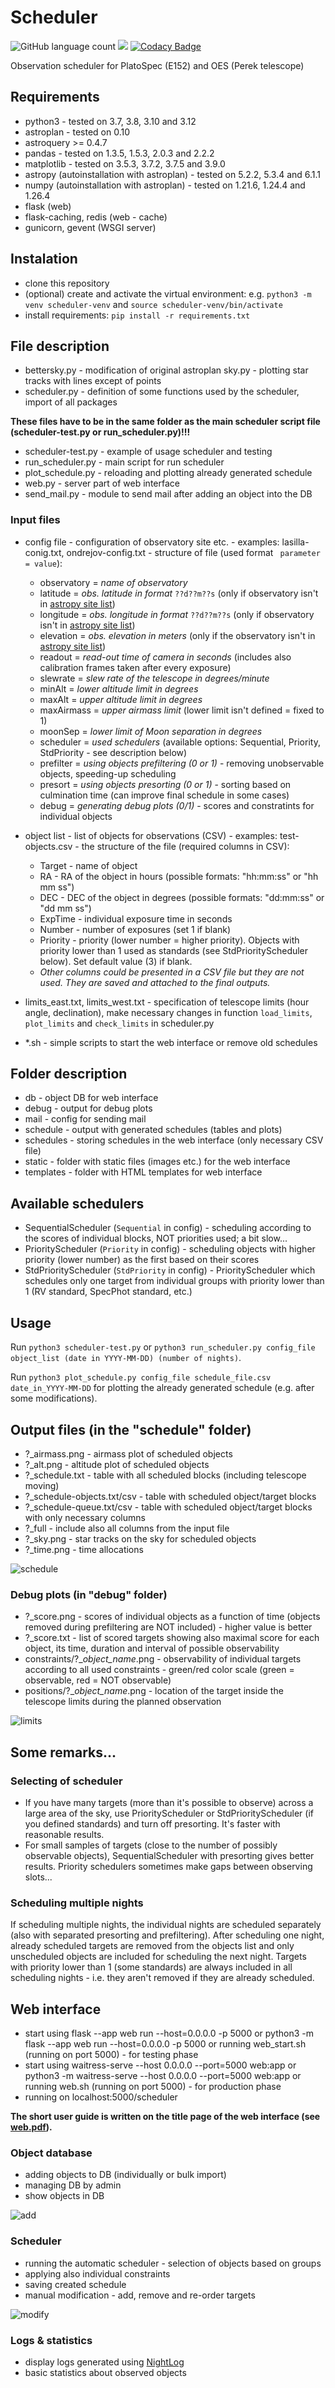 # Scheduler
![GitHub language count](https://img.shields.io/github/languages/count/pavolgaj/scheduler)
![](https://img.shields.io/github/languages/top/pavolgaj/scheduler.svg?style=flat)
[![Codacy Badge](https://app.codacy.com/project/badge/Grade/e14c6767520e4f6ab4b75a106c1df862)](https://app.codacy.com/gh/pavolgaj/Scheduler/dashboard?utm_source=gh&utm_medium=referral&utm_content=&utm_campaign=Badge_grade)

Observation scheduler for PlatoSpec (E152) and OES (Perek telescope)

## Requirements

- python3 - tested on 3.7, 3.8, 3.10 and 3.12
- astroplan - tested on 0.10
- astroquery >= 0.4.7
- pandas - tested on 1.3.5, 1.5.3, 2.0.3 and 2.2.2
- matplotlib - tested on 3.5.3, 3.7.2, 3.7.5 and 3.9.0
- astropy (autoinstallation with astroplan) - tested on 5.2.2, 5.3.4 and 6.1.1
- numpy (autoinstallation with astroplan) - tested on 1.21.6, 1.24.4 and 1.26.4
- flask (web)
- flask-caching, redis (web - cache)
- gunicorn, gevent (WSGI server)

## Instalation

- clone this repository
- (optional) create and activate the virtual environment: e.g. ```python3 -m venv scheduler-venv``` and ```source scheduler-venv/bin/activate```
- install requirements: ```pip install -r requirements.txt```

## File description

- bettersky.py - modification of original astroplan sky.py - plotting star tracks with lines except of points
- scheduler.py - definition of some functions used by the scheduler, import of all packages

 **These files have to be in the same folder as the main scheduler script file (scheduler-test.py or run_scheduler.py)!!!** 

 - scheduler-test.py - example of usage scheduler and testing
 - run_scheduler.py - main script for run scheduler
 - plot_schedule.py - reloading and plotting already generated schedule
 - web.py - server part of web interface
 - send_mail.py - module to send mail after adding an object into the DB 

### Input files

- config file - configuration of observatory site etc. - examples: lasilla-conig.txt, ondrejov-config.txt - structure of file (used format ``` parameter = value```):

  - observatory = _name of observatory_
  - latitude = _obs. latitude in format_ ```??d??m??s``` (only if observatory isn't in [astropy site list](https://github.com/astropy/astropy-data/blob/gh-pages/coordinates/sites.json))
  - longitude = _obs. longitude in format_ ```??d??m??s``` (only if observatory isn't in [astropy site list](https://github.com/astropy/astropy-data/blob/gh-pages/coordinates/sites.json))
  - elevation = _obs. elevation in meters_ (only if the observatory isn't in [astropy site list](https://github.com/astropy/astropy-data/blob/gh-pages/coordinates/sites.json))
  - readout = _read-out time of camera in seconds_ (includes also calibration frames taken after every exposure)
  - slewrate = _slew rate of the telescope in degrees/minute_
  - minAlt = _lower altitude limit in degrees_
  - maxAlt = _upper altitude limit in degrees_
  - maxAirmass = _upper airmass limit_ (lower limit isn't defined = fixed to 1)
  - moonSep = _lower limit of Moon separation in degrees_
  - scheduler = _used schedulers_ (available options: Sequential, Priority, StdPriority - see description below)
  - prefilter = _using objects prefiltering (0 or 1)_ - removing unobservable objects, speeding-up scheduling
  - presort = _using objects presorting (0 or 1)_ - sorting based on culmination time (can improve final schedule in some cases)
  - debug = _generating debug plots (0/1)_ - scores and constratints for individual objects

- object list - list of objects for observations (CSV) - examples: test-objects.csv - the structure of the file (required columns in CSV):

  - Target - name of object
  - RA - RA of the object in hours (possible formats: "hh:mm:ss" or "hh mm ss")
  - DEC - DEC of the object in degrees (possible formats: "dd:mm:ss" or "dd mm ss")
  - ExpTime - individual exposure time in seconds
  - Number - number of exposures (set 1 if blank)
  - Priority - priority (lower number = higher priority). Objects with priority lower than 1 used as standards (see StdPriorityScheduler below). Set default value (3) if blank.
  - _Other columns could be presented in a CSV file but they are not used. They are saved and attached to the final outputs._

- limits_east.txt, limits_west.txt - specification of telescope limits (hour angle, declination), make necessary changes in function ```load_limits```, ```plot_limits``` and ```check_limits``` in scheduler.py
- *.sh - simple scripts to start the web interface or remove old schedules

## Folder description

- db - object DB for web interface
- debug - output for debug plots
- mail - config for sending mail
- schedule - output with generated schedules (tables and plots)
- schedules - storing schedules in the web interface (only necessary CSV file)
- static - folder with static files (images etc.) for the web interface
- templates - folder with HTML templates for web interface

## Available schedulers

- SequentialScheduler (```Sequential``` in config) - scheduling according to the scores of individual blocks, NOT priorities used; a bit slow...
- PriorityScheduler (```Priority``` in config) - scheduling objects with higher priority (lower number) as the first based on their scores
- StdPriorityScheduler (```StdPriority``` in config) - PriorityScheduler which schedules only one target from individual groups with priority lower than 1 (RV standard, SpecPhot standard, etc.)

## Usage

Run ```python3 scheduler-test.py``` or ```python3 run_scheduler.py config_file object_list (date in YYYY-MM-DD) (number of nights)```.

Run ```python3 plot_schedule.py config_file schedule_file.csv date_in_YYYY-MM-DD``` for plotting the already generated schedule (e.g. after some modifications).

## Output files (in the "schedule" folder)

- ?_airmass.png - airmass plot of scheduled objects
- ?_alt.png - altitude plot of scheduled objects
- ?_schedule.txt - table with all scheduled blocks (including telescope moving)
- ?_schedule-objects.txt/csv - table with scheduled object/target blocks
- ?_schedule-queue.txt/csv - table with scheduled object/target blocks with only necessary columns
- ?_full - include also all columns from the input file
- ?_sky.png - star tracks on the sky for scheduled objects
- ?_time.png - time allocations

![schedule](schedule.png)

### Debug plots (in "debug" folder)

- ?_score.png - scores of individual objects as a function of time (objects removed during prefiltering are NOT included) - higher value is better
- ?_score.txt - list of scored targets showing also maximal score for each object, its time, duration and interval of possible observability
- constraints/?_*object_name*.png - observability of individual targets according to all used constraints - green/red color scale (green = observable, red = NOT observable)
- positions/?_*object_name*.png - location of the target inside the telescope limits during the planned observation

![limits](limits.png)

## Some remarks...

### Selecting of scheduler

- If you have many targets (more than it's possible to observe) across a large area of the sky, use PriorityScheduler or StdPriorityScheduler (if you defined standards) and turn off presorting. It's faster with reasonable results.
- For small samples of targets (close to the number of possibly observable objects), SequentialScheduler with presorting gives better results. Priority schedulers sometimes make gaps between observing slots...

### Scheduling multiple nights

If scheduling multiple nights, the individual nights are scheduled separately (also with separated presorting and prefiltering). After scheduling one night, already scheduled targets are removed from the objects list and only unscheduled objects are included for scheduling the next night. Targets with priority lower than 1 (some standards) are always included in all scheduling nights - i.e. they aren't removed if they are already scheduled.

## Web interface

- start using flask --app web run --host=0.0.0.0 -p 5000 or python3 -m flask --app web run --host=0.0.0.0 -p 5000 or running web_start.sh (running on port 5000) - for testing phase
- start using waitress-serve --host 0.0.0.0 --port=5000 web:app or python3 -m waitress-serve --host 0.0.0.0 --port=5000 web:app or running web.sh (running on port 5000) - for production phase
- running on localhost:5000/scheduler

**The short user guide is written on the title page of the web interface (see [web.pdf](web.pdf)).**

### Object database 

- adding objects to DB (individually or bulk import)
- managing DB by admin
- show objects in DB

![add](add.png)

### Scheduler

- running the automatic scheduler - selection of objects based on groups
- applying also individual constraints
- saving created schedule
- manual modification - add, remove and re-order targets

![modify](modify.png)

### Logs & statistics

- display logs generated using [NightLog](https://github.com/pavolgaj/NightLog)
- basic statistics about observed objects


